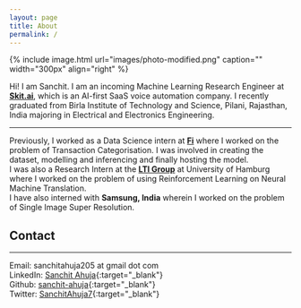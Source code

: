 ```yaml
---
layout: page
title: About
permalink: /
---
```


{% include image.html url="images/photo-modified.png" caption="" width="300px" align="right" %}

Hi! I am Sanchit. I am an incoming Machine Learning Research Engineer at [**Skit.ai**](https://Skit.ai), which  is an AI-first SaaS voice automation company. I recently graduated from Birla Institute of Technology and Science, Pilani, Rajasthan, India majoring in Electrical and Electronics Engineering. 

---
Previously, I worked as a Data Science intern at [**Fi**](https://fi.money) where I worked on the problem of Transaction Categorisation. I was involved in creating the dataset, modelling and inferencing and finally hosting the model.
<br>
I was also a Research Intern at the [**LTI Group**](https://www.inf.uni-hamburg.de/en/inst/ab/lt/home.html) at University of Hamburg where I worked on the problem of using Reinforcement Learning on Neural Machine Translation. 
<br>
I have also interned with **Samsung, India** wherein I worked on the problem of Single Image Super Resolution. 
<br>
<!-- Also, worked as a Software Engineer intern at [Clear](https://cleartax.in/) where I worked on their core taxation product, Cleartax-GST. -->
## Contact
---

Email: sanchitahuja205 at gmail dot com <br />
LinkedIn: [Sanchit Ahuja](https://www.linkedin.com/in/sanchitahuja/){:target="_blank"} <br />
Github: [sanchit-ahuja](https://github.com/sanchit-ahuja/){:target="_blank"} <br />
Twitter: [SanchitAhuja7](https://twitter.com/SanchitAhuja7){:target="_blank"}